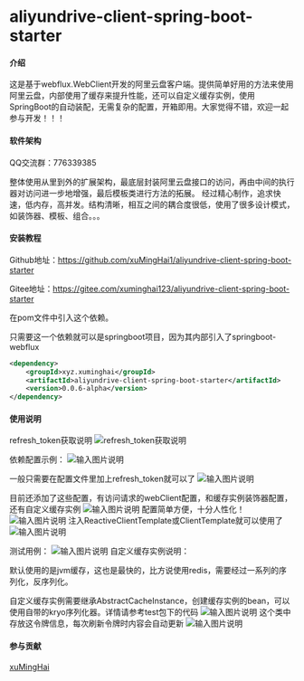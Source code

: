 # aliyundrive-client-spring-boot-starter

#### 介绍

这是基于webflux.WebClient开发的阿里云盘客户端。提供简单好用的方法来使用阿里云盘，内部使用了缓存来提升性能，还可以自定义缓存实例，使用SpringBoot的自动装配，无需复杂的配置，开箱即用。大家觉得不错，欢迎一起参与开发！！！

#### 软件架构
QQ交流群：776339385

整体使用从里到外的扩展架构，最底层封装阿里云盘接口的访问，再由中间的执行器对访问进一步地增强，最后模板类进行方法的拓展。
经过精心制作，追求快速，低内存，高并发。结构清晰，相互之间的耦合度很低，使用了很多设计模式，如装饰器、模板、组合。。。


#### 安装教程

Github地址：https://github.com/xuMingHai1/aliyundrive-client-spring-boot-starter

Gitee地址：https://gitee.com/xuminghai123/aliyundrive-client-spring-boot-starter

在pom文件中引入这个依赖。

只需要这一个依赖就可以是springboot项目，因为其内部引入了springboot-webflux


```xml
<dependency>
    <groupId>xyz.xuminghai</groupId>
    <artifactId>aliyundrive-client-spring-boot-starter</artifactId>
    <version>0.0.6-alpha</version>
</dependency>
```

#### 使用说明


refresh_token获取说明
![refresh_token获取说明](https://images.gitee.com/uploads/images/2021/1010/175912_b1196636_8492227.png "屏幕截图.png")

依赖配置示例：
![输入图片说明](https://images.gitee.com/uploads/images/2021/1115/214738_deb6ff0f_8492227.png "屏幕截图.png")

一般只需要在配置文件里加上refresh_token就可以了
![输入图片说明](https://images.gitee.com/uploads/images/2021/1112/024254_d5bcfa85_8492227.png "屏幕截图.png")

目前还添加了这些配置，有访问请求的webClient配置，和缓存实例装饰器配置，还有自定义缓存实例
![输入图片说明](https://images.gitee.com/uploads/images/2021/1115/212551_80f15050_8492227.png "屏幕截图.png")
配置简单方便，十分人性化！
![输入图片说明](https://images.gitee.com/uploads/images/2021/1115/212659_92cdcd53_8492227.png "屏幕截图.png")
注入ReactiveClientTemplate或ClientTemplate就可以使用了
![输入图片说明](https://images.gitee.com/uploads/images/2021/1115/212801_cd894c10_8492227.png "屏幕截图.png")

测试用例：
![输入图片说明](https://images.gitee.com/uploads/images/2021/1115/212945_a1e707b9_8492227.png "屏幕截图.png")
自定义缓存实例说明：

默认使用的是jvm缓存，这也是最快的，比方说使用redis，需要经过一系列的序列化，反序列化。

自定义缓存实例需要继承AbstractCacheInstance，创建缓存实例的bean，可以使用自带的kryo序列化器。详情请参考test包下的代码
![输入图片说明](https://images.gitee.com/uploads/images/2021/1115/213042_21515cc2_8492227.png "屏幕截图.png")
这个类中存放这令牌信息，每次刷新令牌时内容会自动更新
![输入图片说明](https://images.gitee.com/uploads/images/2021/1028/111603_3776d1e8_8492227.png "屏幕截图.png")

#### 参与贡献

[xuMingHai](https://gitee.com/xuminghai123)
